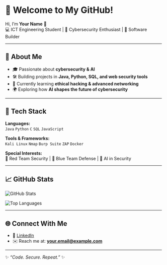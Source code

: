 # 🌟 Welcome to My GitHub!  

Hi, I’m **Your Name** 👋  
💻 ICT Engineering Student | 🔐 Cybersecurity Enthusiast | 🚀 Software Builder  

---

## 🚀 About Me  
- 🎓 Passionate about **cybersecurity & AI**  
- 🛠️ Building projects in **Java, Python, SQL, and web security tools**  
- 📖 Currently learning **ethical hacking & advanced networking**  
- 🌍 Exploring how **AI shapes the future of cybersecurity**  

---

## 🧰 Tech Stack  
**Languages:**  
`Java` `Python` `C` `SQL` `JavaScript`  

**Tools & Frameworks:**  
`Kali Linux` `Nmap` `Burp Suite` `ZAP` `Docker`  

**Special Interests:**  
🔴 Red Team Security | 🔵 Blue Team Defense | 🤖 AI in Security  

---

## 📈 GitHub Stats  
![GitHub Stats](https://github-readme-stats.vercel.app/api?username=YOUR-USERNAME&show_icons=true&theme=radical)  

![Top Languages](https://github-readme-stats.vercel.app/api/top-langs/?username=YOUR-USERNAME&layout=compact&theme=radical)  

---

## 🌐 Connect With Me  
- 💼 [LinkedIn](https://linkedin.com/in/YOUR-LINKEDIN)  
- ✉️ Reach me at: **your.email@example.com**  

---

✨ *“Code. Secure. Repeat.”* ✨  
